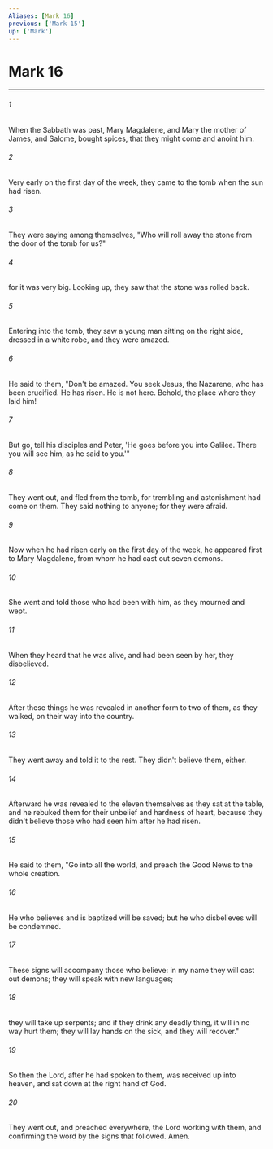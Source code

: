 ```yaml
---
Aliases: [Mark 16]
previous: ['Mark 15']
up: ['Mark']
---
```

# Mark 16
***





###### 1 

When the Sabbath was past, Mary Magdalene, and Mary the mother of James, and Salome, bought spices, that they might come and anoint him. 



###### 2 

Very early on the first day of the week, they came to the tomb when the sun had risen. 



###### 3 

They were saying among themselves, "Who will roll away the stone from the door of the tomb for us?" 



###### 4 

for it was very big. Looking up, they saw that the stone was rolled back. 



###### 5 

Entering into the tomb, they saw a young man sitting on the right side, dressed in a white robe, and they were amazed. 



###### 6 

He said to them, "Don't be amazed. You seek Jesus, the Nazarene, who has been crucified. He has risen. He is not here. Behold, the place where they laid him! 



###### 7 

But go, tell his disciples and Peter, 'He goes before you into Galilee. There you will see him, as he said to you.'" 



###### 8 

They went out, and fled from the tomb, for trembling and astonishment had come on them. They said nothing to anyone; for they were afraid. 



###### 9 

Now when he had risen early on the first day of the week, he appeared first to Mary Magdalene, from whom he had cast out seven demons. 



###### 10 

She went and told those who had been with him, as they mourned and wept. 



###### 11 

When they heard that he was alive, and had been seen by her, they disbelieved. 



###### 12 

After these things he was revealed in another form to two of them, as they walked, on their way into the country. 



###### 13 

They went away and told it to the rest. They didn't believe them, either. 



###### 14 

Afterward he was revealed to the eleven themselves as they sat at the table, and he rebuked them for their unbelief and hardness of heart, because they didn't believe those who had seen him after he had risen. 



###### 15 

He said to them, "Go into all the world, and preach the Good News to the whole creation. 



###### 16 

He who believes and is baptized will be saved; but he who disbelieves will be condemned. 



###### 17 

These signs will accompany those who believe: in my name they will cast out demons; they will speak with new languages; 



###### 18 

they will take up serpents; and if they drink any deadly thing, it will in no way hurt them; they will lay hands on the sick, and they will recover." 



###### 19 

So then the Lord, after he had spoken to them, was received up into heaven, and sat down at the right hand of God. 



###### 20 

They went out, and preached everywhere, the Lord working with them, and confirming the word by the signs that followed. Amen.
